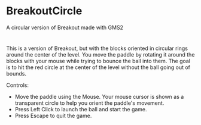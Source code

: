 # BreakoutCircle
A circular version of Breakout made with GMS2
#
This is a version of Breakout, but with the blocks oriented in circular rings around the center of the level. You move the paddle by rotating it around the blocks with your mouse while trying to bounce the ball into them. The goal is to hit the red circle at the center of the level without the ball going out of bounds.

Controls:
- Move the paddle using the Mouse. Your mouse cursor is shown as a transparent circle to help you orient the paddle's movement.
- Press Left Click to launch the ball and start the game.
- Press Escape to quit the game.
